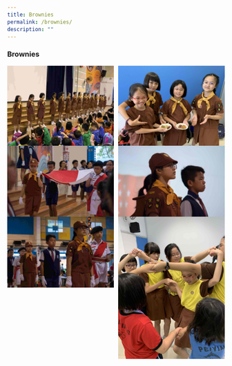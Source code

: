 ```yaml
---
title: Brownies
permalink: /brownies/
description: ""
---
```

### **Brownies**

<img src="/images/brown1.jpg" style="width:49%" align=left>
<img src="/images/brown2.jpg" style="width:49%" align=right>

<br><br><br><br>
<br><br><br>

<img src="/images/brown3.jpg" style="width:49%" align=left>
<img src="/images/brown4.jpg" style="width:49%" align=right>

<br><br><br><br>
<br><br><br>

<img src="/images/brown5.jpg" style="width:49%" align=left>
<img src="/images/brown6.jpg" style="width:49%" align=right>
